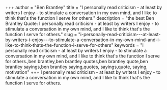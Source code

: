 +++
author = "Ben Brantley"
title = "I personally read criticism - at least by writers I enjoy - to stimulate a conversation in my own mind, and I like to think that's the function I serve for others."
description = "the best Ben Brantley Quote: I personally read criticism - at least by writers I enjoy - to stimulate a conversation in my own mind, and I like to think that's the function I serve for others."
slug = "i-personally-read-criticism---at-least-by-writers-i-enjoy---to-stimulate-a-conversation-in-my-own-mind-and-i-like-to-think-thats-the-function-i-serve-for-others"
keywords = "I personally read criticism - at least by writers I enjoy - to stimulate a conversation in my own mind, and I like to think that's the function I serve for others.,ben brantley,ben brantley quotes,ben brantley quote,ben brantley sayings,ben brantley saying,quotes, sayings,quote, saying, motivation"
+++
I personally read criticism - at least by writers I enjoy - to stimulate a conversation in my own mind, and I like to think that's the function I serve for others.
